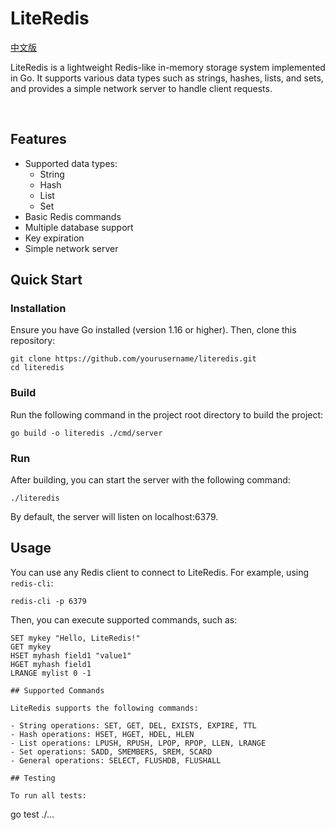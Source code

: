 # LiteRedis

[中文版](README_CN.md)

LiteRedis is a lightweight Redis-like in-memory storage system implemented in Go. It supports various data types such as strings, hashes, lists, and sets, and provides a simple network server to handle client requests.

<p align="center">
  <img src="https://img.shields.io/badge/Python-snow?logo=python&logoColor=3776AB" alt="" />
  <img src="https://img.shields.io/badge/Java-snow?logo=coffeescript&logoColor=FC4C02" alt="" />
  <img src="https://img.shields.io/badge/Go-snow?logo=go&logoColor=00ADD8" alt="" />
  <img src="https://img.shields.io/badge/Rust-snow?logo=rust&logoColor=000000" alt="" />
  <img src="https://img.shields.io/badge/TypeScript-snow?logo=typescript&logoColor=3178C6" alt="" />
</p>

## Features

- Supported data types:
  - String
  - Hash
  - List
  - Set
- Basic Redis commands
- Multiple database support
- Key expiration
- Simple network server

## Quick Start

### Installation

Ensure you have Go installed (version 1.16 or higher). Then, clone this repository:
```
git clone https://github.com/yourusername/literedis.git
cd literedis
```


### Build

Run the following command in the project root directory to build the project:
```
go build -o literedis ./cmd/server
```

### Run

After building, you can start the server with the following command:
```
./literedis
```

By default, the server will listen on localhost:6379.

## Usage

You can use any Redis client to connect to LiteRedis. For example, using `redis-cli`:
```
redis-cli -p 6379
```

Then, you can execute supported commands, such as:
```
SET mykey "Hello, LiteRedis!"
GET mykey
HSET myhash field1 "value1"
HGET myhash field1
LRANGE mylist 0 -1

## Supported Commands

LiteRedis supports the following commands:

- String operations: SET, GET, DEL, EXISTS, EXPIRE, TTL
- Hash operations: HSET, HGET, HDEL, HLEN
- List operations: LPUSH, RPUSH, LPOP, RPOP, LLEN, LRANGE
- Set operations: SADD, SMEMBERS, SREM, SCARD
- General operations: SELECT, FLUSHDB, FLUSHALL

## Testing

To run all tests:
```
go test ./...
```